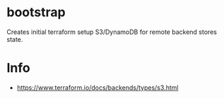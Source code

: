 # bootstrap
Creates initial terraform setup S3/DynamoDB for remote backend stores state.

# Info
- https://www.terraform.io/docs/backends/types/s3.html
